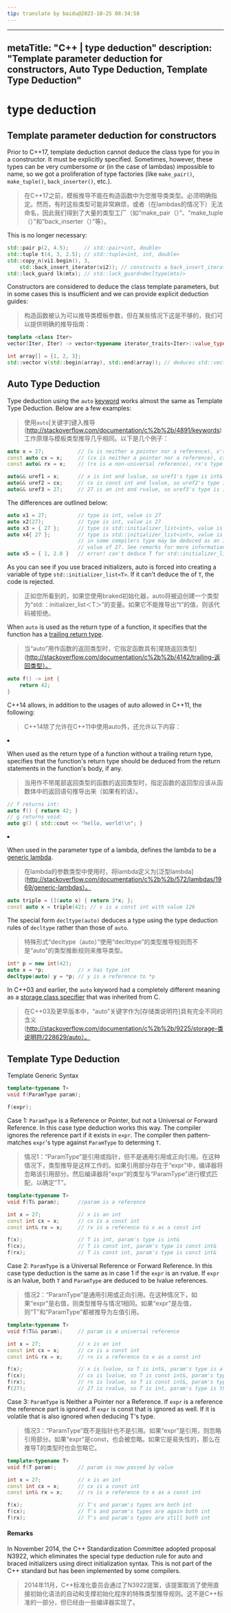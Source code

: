 ```yaml
---
tip: translate by baidu@2023-10-25 08:34:58
---
```

---
metaTitle: "C++ | type deduction"
description: "Template parameter deduction for constructors, Auto Type Deduction, Template Type Deduction"
---

# type deduction




## Template parameter deduction for constructors



Prior to C++17, template deduction cannot deduce the class type for you in a constructor. It must be explicitly specified. Sometimes, however, these types can be very cumbersome or (in the case of lambdas) impossible to name, so we got a proliferation of type factories (like `make_pair()`, `make_tuple()`, `back_inserter()`, etc.).

> 在C++17之前，模板推导不能在构造函数中为您推导类类型。必须明确指定。然而，有时这些类型可能非常麻烦，或者（在lambdas的情况下）无法命名，因此我们得到了大量的类型工厂（如“make_pair（）”、“make_tuple（）”和“back_inserter（）”等）。

This is no longer necessary:

```cpp
std::pair p(2, 4.5);     // std::pair<int, double>
std::tuple t(4, 3, 2.5); // std::tuple<int, int, double>
std::copy_n(vi1.begin(), 3,
    std::back_insert_iterator(vi2)); // constructs a back_insert_iterator<std::vector<int>>
std::lock_guard lk(mtx); // std::lock_guard<decltype(mtx)>

```


Constructors are considered to deduce the class template parameters, but in some cases this is insufficient and we can provide explicit deduction guides:

> 构造函数被认为可以推导类模板参数，但在某些情况下这是不够的，我们可以提供明确的推导指南：

```cpp
template <class Iter>
vector(Iter, Iter) -> vector<typename iterator_traits<Iter>::value_type>

int array[] = {1, 2, 3};
std::vector v(std::begin(array), std::end(array)); // deduces std::vector<int>

```



## Auto Type Deduction



Type deduction using the `auto` [keyword](http://stackoverflow.com/documentation/c%2b%2b/4891/keywords) works almost the same as Template Type Deduction. Below are a few examples:

> 使用`auto`[关键字]键入推导(http://stackoverflow.com/documentation/c%2b%2b/4891/keywords)工作原理与模板类型推导几乎相同。以下是几个例子：

```cpp
auto x = 27;           // (x is neither a pointer nor a reference), x's type is int
const auto cx = x;     // (cx is neither a pointer nor a reference), cs's type is const int
const auto& rx = x;    // (rx is a non-universal reference), rx's type is a reference to a const int

auto&& uref1 = x;      // x is int and lvalue, so uref1's type is int&
auto&& uref2 = cx;     // cx is const int and lvalue, so uref2's type is const int &
auto&& uref3 = 27;     // 27 is an int and rvalue, so uref3's type is int&&

```

The differences are outlined below:

```cpp
auto x1 = 27;          // type is int, value is 27
auto x2(27);           // type is int, value is 27
auto x3 = { 27 };      // type is std::initializer_list<int>, value is { 27 }
auto x4{ 27 };         // type is std::initializer_list<int>, value is { 27 }
                       // in some compilers type may be deduced as an int with a 
                       // value of 27. See remarks for more information.
auto x5 = { 1, 2.0 }   // error! can't deduce T for std::initializer_list<t>

```


As you can see if you use braced initializers, auto is forced into creating a variable of type `std::initializer_list<T>`. If it can't deduce the of `T`, the code is rejected.

> 正如您所看到的，如果您使用braked初始化器，auto将被迫创建一个类型为“std:：initializer_list＜T＞”的变量。如果它不能推导出“t”的值，则该代码被拒绝。


When `auto` is used as the return type of a function, it specifies that the function has a [trailing return type](http://stackoverflow.com/documentation/c%2b%2b/4142/trailing-return-type).

> 当“auto”用作函数的返回类型时，它指定函数具有[尾随返回类型](http://stackoverflow.com/documentation/c%2b%2b/4142/trailing-返回类型）。

```cpp
auto f() -> int {
    return 42;
}

```


C++14 allows, in addition to the usages of auto allowed in C++11, the following:

> C++14除了允许在C++11中使用auto外，还允许以下内容：

<li>

When used as the return type of a function without a trailing return type, specifies that the function's return type should be deduced from the return statements in the function's body, if any.

> 当用作不带尾部返回类型的函数的返回类型时，指定函数的返回型应该从函数体中的返回语句推导出来（如果有的话）。

```cpp
// f returns int:
auto f() { return 42; }
// g returns void:
auto g() { std::cout << "hello, world!\n"; }

```


</li>
<li>

When used in the parameter type of a lambda, defines the lambda to be a [generic lambda](http://stackoverflow.com/documentation/c%2b%2b/572/lambdas/1969/generic-lambdas).

> 在lambda的参数类型中使用时，将lambda定义为[泛型lambda](http://stackoverflow.com/documentation/c%2b%2b/572/lambdas/1969/generic-lambdas）。

```cpp
auto triple = [](auto x) { return 3*x; };
const auto x = triple(42); // x is a const int with value 126

```


</li>


The special form `decltype(auto)` deduces a type using the type deduction rules of `decltype` rather than those of `auto`.

> 特殊形式“decltype（auto）”使用“declttype”的类型推导规则而不是“auto”的类型推断规则来推导类型。

```cpp
int* p = new int(42);
auto x = *p;           // x has type int
decltype(auto) y = *p; // y is a reference to *p

```


In C++03 and earlier, the `auto` keyword had a completely different meaning as a [storage class specifier](http://stackoverflow.com/documentation/c%2b%2b/9225/storage-class-specifiers/28629/auto) that was inherited from C.

> 在C++03及更早版本中，“auto”关键字作为[存储类说明符]具有完全不同的含义(http://stackoverflow.com/documentation/c%2b%2b/9225/storage-类说明符/228629/auto）。



## Template Type Deduction


Template Generic Syntax

```cpp
template<typename T>
void f(ParamType param);

f(expr);

```


Case 1: `ParamType` is a Reference or Pointer, but not a Universal or Forward Reference. In this case type deduction works this way. The compiler ignores the reference part if it exists in `expr`. The compiler then pattern-matches `expr`'s type against `ParamType` to determing `T`.

> 情况1：“ParamType”是引用或指针，但不是通用引用或正向引用。在这种情况下，类型推导是这样工作的。如果引用部分存在于“expr”中，编译器将忽略该引用部分。然后编译器将“expr”的类型与“ParamType”进行模式匹配，以确定“T”。

```cpp
template<typename T>
void f(T& param);      //param is a reference

int x = 27;            // x is an int
const int cx = x;      // cx is a const int
const int& rx = x;     // rx is a reference to x as a const int

f(x);                  // T is int, param's type is int&
f(cx);                 // T is const int, param's type is const int&
f(rx);                 // T is const int, param's type is const int&

```


Case 2: `ParamType` is a Universal Reference or Forward Reference. In this case type deduction is the same as in case 1 if the `expr` is an rvalue. If `expr` is an lvalue, both `T` and `ParamType` are deduced to be lvalue references.

> 情况2：“ParamType”是通用引用或正向引用。在这种情况下，如果“expr”是右值，则类型推导与情况1相同。如果“expr”是左值，则“T”和“ParamType”都被推导为左值引用。

```cpp
template<typename T>
void f(T&& param);     // param is a universal reference

int x = 27;            // x is an int
const int cx = x;      // cx is a const int
const int& rx = x;     // rx is a reference to x as a const int

f(x);                  // x is lvalue, so T is int&, param's type is also int&
f(cx);                 // cx is lvalue, so T is const int&, param's type is also const int&
f(rx);                 // rx is lvalue, so T is const int&, param's type is also const int&
f(27);                 // 27 is rvalue, so T is int, param's type is therefore int&&

```


Case 3: `ParamType` is Neither a Pointer nor a Reference. If `expr` is a reference the reference part is ignored. If `expr` is const that is ignored as well. If it is volatile that is also ignored when deducing T's type.

> 情况3：“ParamType”既不是指针也不是引用。如果“expr”是引用，则忽略引用部分。如果“expr”是const，也会被忽略。如果它是易失性的，那么在推导T的类型时也会忽略它。

```cpp
template<typename T>
void f(T param);       // param is now passed by value

int x = 27;            // x is an int
const int cx = x;      // cx is a const int
const int& rx = x;     // rx is a reference to x as a const int

f(x);                  // T's and param's types are both int
f(cx);                 // T's and param's types are again both int
f(rx);                 // T's and param's types are still both int

```



#### Remarks



In November 2014, the C++ Standardization Committee adopted proposal N3922, which eliminates the special type deduction rule for auto and braced initializers using direct initialization syntax. This is not part of the C++ standard but has been implemented by some compilers.

> 2014年11月，C++标准化委员会通过了N3922提案，该提案取消了使用直接初始化语法的自动和支撑初始化程序的特殊类型推导规则。这不是C++标准的一部分，但已经由一些编译器实现了。

